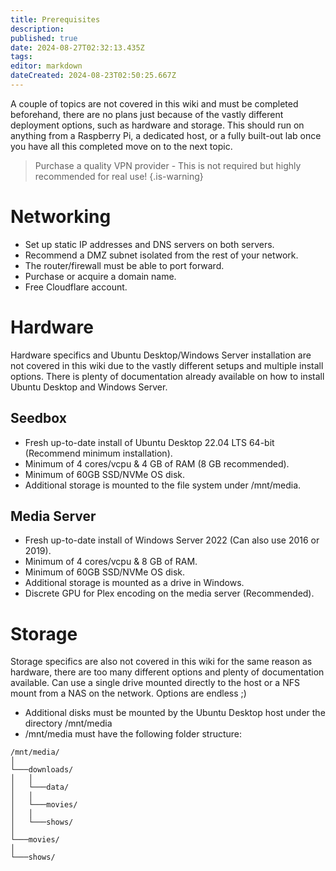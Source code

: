 ```yaml
---
title: Prerequisites
description: 
published: true
date: 2024-08-27T02:32:13.435Z
tags: 
editor: markdown
dateCreated: 2024-08-23T02:50:25.667Z
---
```


A couple of topics are not covered in this wiki and must be completed beforehand, there are no plans just because of the vastly different deployment options, such as hardware and storage. This should run on anything from a Raspberry Pi, a dedicated host, or a fully built-out lab once you have all this completed move on to the next topic.

> Purchase a quality VPN provider - This is not required but highly recommended for real use!
{.is-warning}

# Networking
- Set up static IP addresses and DNS servers on both servers.
- Recommend a DMZ subnet isolated from the rest of your network.
- The router/firewall must be able to port forward.
- Purchase or acquire a domain name.
- Free Cloudflare account.

# Hardware
Hardware specifics and Ubuntu Desktop/Windows Server installation are not covered in this wiki due to the vastly different setups and multiple install options. There is plenty of documentation already available on how to install Ubuntu Desktop and Windows Server.

## Seedbox
- Fresh up-to-date install of Ubuntu Desktop 22.04 LTS 64-bit (Recommend minimum installation).
- Minimum of 4 cores/vcpu & 4 GB of RAM (8 GB recommended).
- Minimum of 60GB SSD/NVMe OS disk.
- Additional storage is mounted to the file system under /mnt/media.

## Media Server
- Fresh up-to-date install of Windows Server 2022 (Can also use 2016 or 2019).
- Minimum of 4 cores/vcpu & 8 GB of RAM.
- Minimum of 60GB SSD/NVMe OS disk.
- Additional storage is mounted as a drive in Windows.
- Discrete GPU for Plex encoding on the media server (Recommended).

# Storage
Storage specifics are also not covered in this wiki for the same reason as hardware, there are too many different options and plenty of documentation available. Can use a single drive mounted directly to the host or a NFS mount from a NAS on the network. Options are endless ;)

- Additional disks must be mounted by the Ubuntu Desktop host under the directory /mnt/media
- /mnt/media must have the following folder structure:

```
/mnt/media/
│   
└───downloads/
│   │   
│   └───data/
│   │   
│   └───movies/
│   │   
│   └───shows/
│   
└───movies/
│   
└───shows/
```